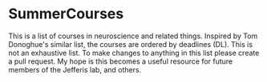 # SummerCourses

This is a list of courses in neuroscience and related things. Inspired by Tom Donoghue's similar list, the courses are ordered by deadlines (DL). This is not an exhaustive list. To make changes to anything in this list please create a pull request. My hope is this becomes a useful resource for future members of the Jefferis lab, and others. 
